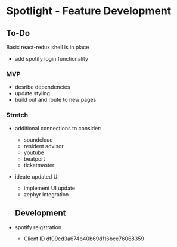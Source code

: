 # Spotlight - Feature Development

## To-Do
Basic react-redux shell is in place
- add spotify login functionality



### MVP
- desribe dependencies
- update styling
- build out and route to new pages


### Stretch
- additional connections to consider:
  - soundcloud
  - resident advisor
  - youtube
  - beatport
  - ticketmaster
- ideate updated UI
  - implement UI update
  - zephyr integration


  ## Development
  

- spotify reigstration
  - Client ID df09ed3a674b40b69df16bce76068359
